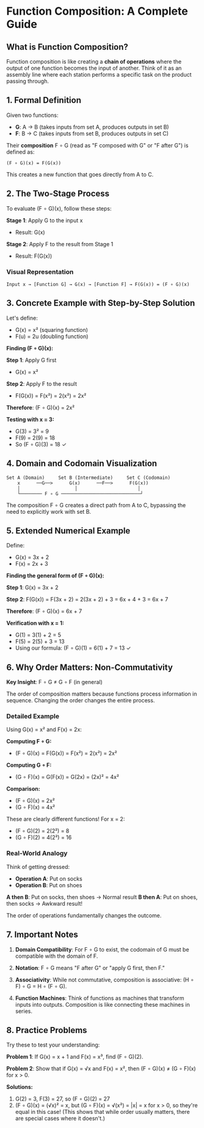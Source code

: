 # Function Composition: A Complete Guide

## What is Function Composition?

Function composition is like creating a **chain of operations** where the output of one function becomes the input of another. Think of it as an assembly line where each station performs a specific task on the product passing through.

## 1. Formal Definition

Given two functions:
- **G**: A → B (takes inputs from set A, produces outputs in set B)
- **F**: B → C (takes inputs from set B, produces outputs in set C)

Their **composition** F ∘ G (read as "F composed with G" or "F after G") is defined as:

```
(F ∘ G)(x) = F(G(x))
```

This creates a new function that goes directly from A to C.

## 2. The Two-Stage Process

To evaluate (F ∘ G)(x), follow these steps:

**Stage 1**: Apply G to the input x
- Result: G(x)

**Stage 2**: Apply F to the result from Stage 1
- Result: F(G(x))

### Visual Representation
```
Input x → [Function G] → G(x) → [Function F] → F(G(x)) = (F ∘ G)(x)
```

## 3. Concrete Example with Step-by-Step Solution

Let's define:
- G(x) = x² (squaring function)
- F(u) = 2u (doubling function)

**Finding (F ∘ G)(x):**

**Step 1**: Apply G first
- G(x) = x²

**Step 2**: Apply F to the result
- F(G(x)) = F(x²) = 2(x²) = 2x²

**Therefore**: (F ∘ G)(x) = 2x²

**Testing with x = 3:**
- G(3) = 3² = 9
- F(9) = 2(9) = 18
- So (F ∘ G)(3) = 18 ✓

## 4. Domain and Codomain Visualization

```
Set A (Domain)     Set B (Intermediate)     Set C (Codomain)
    x      ──G──>      G(x)      ──F──>      F(G(x))
    │                    │                      │
    └──────── F ∘ G ─────────────────────────────┘
```

The composition F ∘ G creates a direct path from A to C, bypassing the need to explicitly work with set B.

## 5. Extended Numerical Example

Define:
- G(x) = 3x + 2
- F(x) = 2x + 3

**Finding the general form of (F ∘ G)(x):**

**Step 1**: G(x) = 3x + 2

**Step 2**: F(G(x)) = F(3x + 2) = 2(3x + 2) + 3 = 6x + 4 + 3 = 6x + 7

**Therefore**: (F ∘ G)(x) = 6x + 7

**Verification with x = 1:**
- G(1) = 3(1) + 2 = 5
- F(5) = 2(5) + 3 = 13
- Using our formula: (F ∘ G)(1) = 6(1) + 7 = 13 ✓

## 6. Why Order Matters: Non-Commutativity

**Key Insight**: F ∘ G ≠ G ∘ F (in general)

The order of composition matters because functions process information in sequence. Changing the order changes the entire process.

### Detailed Example

Using G(x) = x² and F(x) = 2x:

**Computing F ∘ G:**
- (F ∘ G)(x) = F(G(x)) = F(x²) = 2(x²) = 2x²

**Computing G ∘ F:**
- (G ∘ F)(x) = G(F(x)) = G(2x) = (2x)² = 4x²

**Comparison:**
- (F ∘ G)(x) = 2x²
- (G ∘ F)(x) = 4x²

These are clearly different functions! For x = 2:
- (F ∘ G)(2) = 2(2²) = 8
- (G ∘ F)(2) = 4(2²) = 16

### Real-World Analogy

Think of getting dressed:
- **Operation A**: Put on socks
- **Operation B**: Put on shoes

**A then B**: Put on socks, then shoes → Normal result
**B then A**: Put on shoes, then socks → Awkward result!

The order of operations fundamentally changes the outcome.

## 7. Important Notes

1. **Domain Compatibility**: For F ∘ G to exist, the codomain of G must be compatible with the domain of F.

2. **Notation**: F ∘ G means "F after G" or "apply G first, then F."

3. **Associativity**: While not commutative, composition is associative: (H ∘ F) ∘ G = H ∘ (F ∘ G).

4. **Function Machines**: Think of functions as machines that transform inputs into outputs. Composition is like connecting these machines in series.

## 8. Practice Problems

Try these to test your understanding:

**Problem 1**: If G(x) = x + 1 and F(x) = x³, find (F ∘ G)(2).

**Problem 2**: Show that if G(x) = √x and F(x) = x², then (F ∘ G)(x) ≠ (G ∘ F)(x) for x > 0.

**Solutions:**
1. G(2) = 3, F(3) = 27, so (F ∘ G)(2) = 27
2. (F ∘ G)(x) = (√x)² = x, but (G ∘ F)(x) = √(x²) = |x| = x for x > 0, so they're equal in this case! (This shows that while order usually matters, there are special cases where it doesn't.)